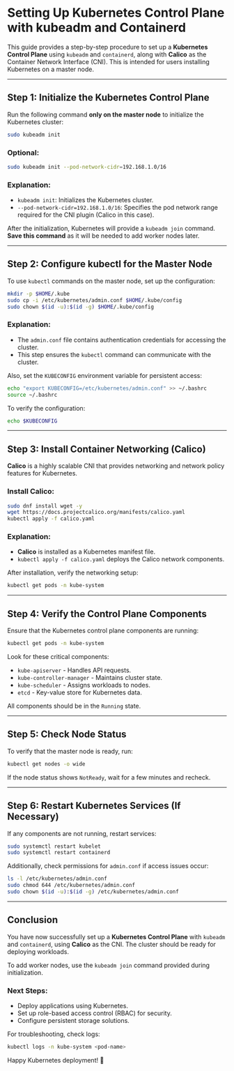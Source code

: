 # Setting Up Kubernetes Control Plane with kubeadm and Containerd

This guide provides a step-by-step procedure to set up a **Kubernetes Control Plane** using `kubeadm` and `containerd`, along with **Calico** as the Container Network Interface (CNI). This is intended for users installing Kubernetes on a master node.

---

## Step 1: Initialize the Kubernetes Control Plane

Run the following command **only on the master node** to initialize the Kubernetes cluster:

```bash
sudo kubeadm init
```

### Optional:
```bash
sudo kubeadm init --pod-network-cidr=192.168.1.0/16
```

### Explanation:
- `kubeadm init`: Initializes the Kubernetes cluster.
- `--pod-network-cidr=192.168.1.0/16`: Specifies the pod network range required for the CNI plugin (Calico in this case).

After the initialization, Kubernetes will provide a `kubeadm join` command. **Save this command** as it will be needed to add worker nodes later.

---

## Step 2: Configure kubectl for the Master Node

To use `kubectl` commands on the master node, set up the configuration:

```bash
mkdir -p $HOME/.kube
sudo cp -i /etc/kubernetes/admin.conf $HOME/.kube/config
sudo chown $(id -u):$(id -g) $HOME/.kube/config
```

### Explanation:
- The `admin.conf` file contains authentication credentials for accessing the cluster.
- This step ensures the `kubectl` command can communicate with the cluster.

Also, set the `KUBECONFIG` environment variable for persistent access:

```bash
echo "export KUBECONFIG=/etc/kubernetes/admin.conf" >> ~/.bashrc
source ~/.bashrc
```

To verify the configuration:

```bash
echo $KUBECONFIG
```

---

## Step 3: Install Container Networking (Calico)

**Calico** is a highly scalable CNI that provides networking and network policy features for Kubernetes.

### Install Calico:

```bash
sudo dnf install wget -y
wget https://docs.projectcalico.org/manifests/calico.yaml
kubectl apply -f calico.yaml
```

### Explanation:
- **Calico** is installed as a Kubernetes manifest file.
- `kubectl apply -f calico.yaml` deploys the Calico network components.

After installation, verify the networking setup:

```bash
kubectl get pods -n kube-system
```

---

## Step 4: Verify the Control Plane Components

Ensure that the Kubernetes control plane components are running:

```bash
kubectl get pods -n kube-system
```

Look for these critical components:
- `kube-apiserver` - Handles API requests.
- `kube-controller-manager` - Maintains cluster state.
- `kube-scheduler` - Assigns workloads to nodes.
- `etcd` - Key-value store for Kubernetes data.

All components should be in the `Running` state.

---

## Step 5: Check Node Status

To verify that the master node is ready, run:

```bash
kubectl get nodes -o wide
```

If the node status shows `NotReady`, wait for a few minutes and recheck.

---

## Step 6: Restart Kubernetes Services (If Necessary)

If any components are not running, restart services:

```bash
sudo systemctl restart kubelet
sudo systemctl restart containerd
```

Additionally, check permissions for `admin.conf` if access issues occur:

```bash
ls -l /etc/kubernetes/admin.conf
sudo chmod 644 /etc/kubernetes/admin.conf
sudo chown $(id -u):$(id -g) /etc/kubernetes/admin.conf
```

---

## Conclusion

You have now successfully set up a **Kubernetes Control Plane** with `kubeadm` and `containerd`, using **Calico** as the CNI. The cluster should be ready for deploying workloads.

To add worker nodes, use the `kubeadm join` command provided during initialization.

### Next Steps:
- Deploy applications using Kubernetes.
- Set up role-based access control (RBAC) for security.
- Configure persistent storage solutions.

For troubleshooting, check logs:

```bash
kubectl logs -n kube-system <pod-name>
```

Happy Kubernetes deployment! 🚀

